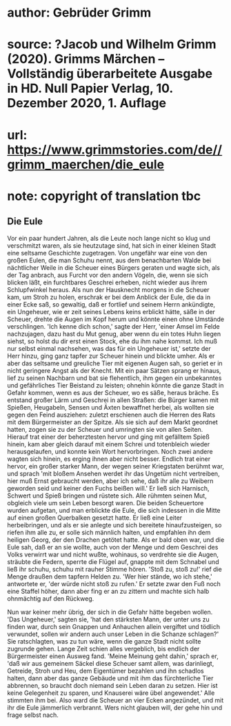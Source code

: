 # author: Gebrüder Grimm
# source: ?Jacob und Wilhelm Grimm (2020). Grimms Märchen – Vollständig überarbeitete Ausgabe in HD. Null Papier Verlag, 10. Dezember 2020, 1. Auflage
# url: https://www.grimmstories.com/de//grimm_maerchen/die_eule
# note: copyright of translation tbc

## Die Eule 

Vor ein paar hundert Jahren, als die Leute noch lange nicht so klug und
verschmitzt waren, als sie heutzutage sind, hat sich in einer kleinen
Stadt eine seltsame Geschichte zugetragen. Von ungefähr war eine von den
großen Eulen, die man Schuhu nennt, aus dem benachbarten Walde bei
nächtlicher Weile in die Scheuer eines Bürgers geraten und wagte sich,
als der Tag anbrach, aus Furcht vor den andern Vögeln, die, wenn sie
sich blicken läßt, ein furchtbares Geschrei erheben, nicht wieder aus
ihrem Schlupfwinkel heraus. Als nun der Hausknecht morgens in die
Scheuer kam, um Stroh zu holen, erschrak er bei dem Anblick der Eule,
die da in einer Ecke saß, so gewaltig, daß er fortlief und seinem Herrn
ankündigte, ein Ungeheuer, wie er zeit seines Lebens keins erblickt
hätte, säße in der Scheuer, drehte die Augen im Kopf herum und könnte
einen ohne Umstände verschlingen. 'Ich kenne dich schon,' sagte der
Herr, 'einer Amsel im Felde nachzujagen, dazu hast du Mut genug, aber
wenn du ein totes Huhn liegen siehst, so holst du dir erst einen Stock,
ehe du ihm nahe kommst. Ich muß nur selbst einmal nachsehen, was das für
ein Ungeheuer ist,' setzte der Herr hinzu, ging ganz tapfer zur Scheuer
hinein und blickte umher. Als er aber das seltsame und greuliche Tier
mit eigenen Augen sah, so geriet er in nicht geringere Angst als der
Knecht. Mit ein paar Sätzen sprang er hinaus, lief zu seinen Nachbarn
und bat sie flehentlich, ihm gegen ein unbekanntes und gefährliches Tier
Beistand zu leisten; ohnehin könnte die ganze Stadt in Gefahr kommen,
wenn es aus der Scheuer, wo es säße, heraus bräche. Es entstand großer
Lärm und Geschrei in allen Straßen: die Bürger kamen mit Spießen,
Heugabeln, Sensen und Äxten bewaffnet herbei, als wollten sie gegen den
Feind ausziehen: zuletzt erschienen auch die Herren des Rats mit dem
Bürgermeister an der Spitze. Als sie sich auf dem Markt geordnet hatten,
zogen sie zu der Scheuer und umringten sie von allen Seiten. Hierauf
trat einer der beherztesten hervor und ging mit gefälltem Spieß hinein,
kam aber gleich darauf mit einem Schrei und totenbleich wieder
herausgelaufen, und konnte kein Wort hervorbringen. Noch zwei andere
wagten sich hinein, es erging ihnen aber nicht besser. Endlich trat
einer hervor, ein großer starker Mann, der wegen seiner Kriegstaten
berühmt war, und sprach 'mit bloßem Ansehen werdet ihr das Ungetüm
nicht vertreiben, hier muß Ernst gebraucht werden, aber ich sehe, daß
ihr alle zu Weibern geworden seid und keiner den Fuchs beißen will.' Er
ließ sich Harnisch, Schwert und Spieß bringen und rüstete sich. Alle
rühmten seinen Mut, obgleich viele um sein Leben besorgt waren. Die
beiden Scheuertore wurden aufgetan, und man erblickte die Eule, die sich
indessen in die Mitte auf einen großen Querbalken gesetzt hatte. Er ließ
eine Leiter herbeibringen, und als er sie anlegte und sich bereitete
hinaufzusteigen, so riefen ihm alle zu, er solle sich männlich halten,
und empfahlen ihn dem heiligen Georg, der den Drachen getötet hatte. Als
er bald oben war, und die Eule sah, daß er an sie wollte, auch von der
Menge und dem Geschrei des Volks verwirrt war und nicht wußte, wohinaus,
so verdrehte sie die Augen, sträubte die Federn, sperrte die Flügel auf,
gnappte mit dem Schnabel und ließ ihr schuhu, schuhu mit rauher Stimme
hören. 'Stoß zu, stoß zu!' rief die Menge draußen dem tapfern Helden
zu. 'Wer hier stände, wo ich stehe,' antwortete er, 'der würde nicht
stoß zu rufen.' Er setzte zwar den Fuß noch eine Staffel höher, dann
aber fing er an zu zittern und machte sich halb ohnmächtig auf den
Rückweg.

Nun war keiner mehr übrig, der sich in die Gefahr hätte begeben wollen.
'Das Ungeheuer,' sagten sie, 'hat den stärksten Mann, der unter uns
zu finden war, durch sein Gnappen und Anhauchen allein vergiftet und
tödlich verwundet, sollen wir andern auch unser Leben in die Schanze
schlagen?' Sie ratschlagten, was zu tun wäre, wenn die ganze Stadt
nicht sollte zugrunde gehen. Lange Zeit schien alles vergeblich, bis
endlich der Bürgermeister einen Ausweg fand. 'Meine Meinung geht
dahin,' sprach er, 'daß wir aus gemeinem Säckel diese Scheuer samt
allem, was darinliegt, Getreide, Stroh und Heu, dem Eigentümer bezahlen
und ihn schadlos halten, dann aber das ganze Gebäude und mit ihm das
fürchterliche Tier abbrennen, so braucht doch niemand sein Leben daran
zu setzen. Hier ist keine Gelegenheit zu sparen, und Knauserei wäre übel
angewendet.' Alle stimmten ihm bei. Also ward die Scheuer an vier Ecken
angezündet, und mit ihr die Eule jämmerlich verbrannt. Wers nicht
glauben will, der gehe hin und frage selbst nach.
